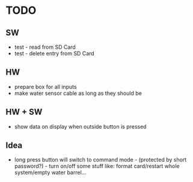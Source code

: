 # TODO

## SW
- test - read from SD Card
- test - delete entry from SD Card

## HW
- prepare box for all inputs
- make water sensor cable as long as they should be

## HW + SW
- show data on display when outside button is pressed

## Idea
- long press button will switch to command mode - (protected by short password?) - turn on/off some stuff like:
  format card/restart whole system/empty water barrel... 
